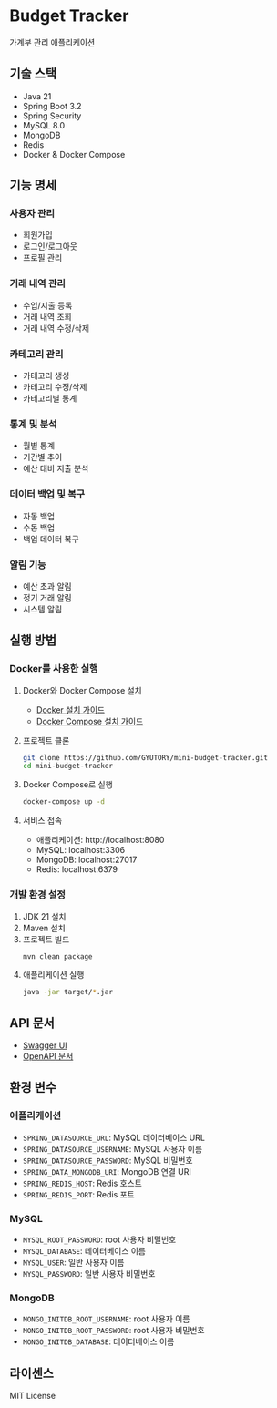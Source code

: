 # Budget Tracker

가계부 관리 애플리케이션

## 기술 스택

- Java 21
- Spring Boot 3.2
- Spring Security
- MySQL 8.0
- MongoDB
- Redis
- Docker & Docker Compose

## 기능 명세

### 사용자 관리
- 회원가입
- 로그인/로그아웃
- 프로필 관리

### 거래 내역 관리
- 수입/지출 등록
- 거래 내역 조회
- 거래 내역 수정/삭제

### 카테고리 관리
- 카테고리 생성
- 카테고리 수정/삭제
- 카테고리별 통계

### 통계 및 분석
- 월별 통계
- 기간별 추이
- 예산 대비 지출 분석

### 데이터 백업 및 복구
- 자동 백업
- 수동 백업
- 백업 데이터 복구

### 알림 기능
- 예산 초과 알림
- 정기 거래 알림
- 시스템 알림

## 실행 방법

### Docker를 사용한 실행

1. Docker와 Docker Compose 설치
   - [Docker 설치 가이드](https://docs.docker.com/get-docker/)
   - [Docker Compose 설치 가이드](https://docs.docker.com/compose/install/)

2. 프로젝트 클론
   ```bash
   git clone https://github.com/GYUTORY/mini-budget-tracker.git
   cd mini-budget-tracker
   ```

3. Docker Compose로 실행
   ```bash
   docker-compose up -d
   ```

4. 서비스 접속
   - 애플리케이션: http://localhost:8080
   - MySQL: localhost:3306
   - MongoDB: localhost:27017
   - Redis: localhost:6379

### 개발 환경 설정

1. JDK 21 설치
2. Maven 설치
3. 프로젝트 빌드
   ```bash
   mvn clean package
   ```
4. 애플리케이션 실행
   ```bash
   java -jar target/*.jar
   ```

## API 문서

- [Swagger UI](http://localhost:8080/swagger-ui.html)
- [OpenAPI 문서](http://localhost:8080/v3/api-docs)

## 환경 변수

### 애플리케이션
- `SPRING_DATASOURCE_URL`: MySQL 데이터베이스 URL
- `SPRING_DATASOURCE_USERNAME`: MySQL 사용자 이름
- `SPRING_DATASOURCE_PASSWORD`: MySQL 비밀번호
- `SPRING_DATA_MONGODB_URI`: MongoDB 연결 URI
- `SPRING_REDIS_HOST`: Redis 호스트
- `SPRING_REDIS_PORT`: Redis 포트

### MySQL
- `MYSQL_ROOT_PASSWORD`: root 사용자 비밀번호
- `MYSQL_DATABASE`: 데이터베이스 이름
- `MYSQL_USER`: 일반 사용자 이름
- `MYSQL_PASSWORD`: 일반 사용자 비밀번호

### MongoDB
- `MONGO_INITDB_ROOT_USERNAME`: root 사용자 이름
- `MONGO_INITDB_ROOT_PASSWORD`: root 사용자 비밀번호
- `MONGO_INITDB_DATABASE`: 데이터베이스 이름

## 라이센스

MIT License
